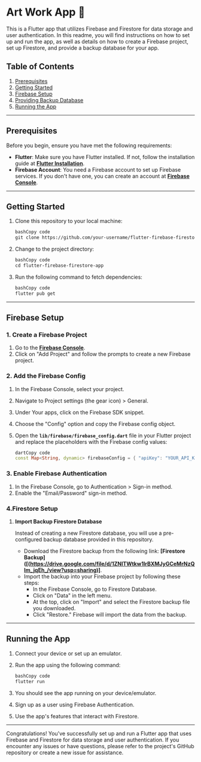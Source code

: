 # Art Work App **🎨**

This is a Flutter app that utilizes Firebase and Firestore for data storage and user authentication. In this readme, you will find instructions on how to set up and run the app, as well as details on how to create a Firebase project, set up Firestore, and provide a backup database for your app.

## **Table of Contents**

1. [Prerequisites](#prerequisites)
2. [Getting Started](#getting-started)
3. [Firebase Setup](#firebase-setup)
4. [Providing Backup Database](#providing-backup-database)
5. [Running the App](#running-the-app)
---

## **Prerequisites**

Before you begin, ensure you have met the following requirements:

- **Flutter**: Make sure you have Flutter installed. If not, follow the installation guide at **[Flutter Installation](https://flutter.dev/docs/get-started/install)**.
- **Firebase Account**: You need a Firebase account to set up Firebase services. If you don't have one, you can create an account at **[Firebase Console](https://console.firebase.google.com/)**.

---

## **Getting Started**

1. Clone this repository to your local machine:

    ```bash
    bashCopy code
    git clone https://github.com/your-username/flutter-firebase-firestore-app.git
    
    ```

2. Change to the project directory:

    ```bash
    bashCopy code
    cd flutter-firebase-firestore-app
    
    ```

3. Run the following command to fetch dependencies:

    ```bash
    bashCopy code
    flutter pub get
    
    ```


---

## **Firebase Setup**

### **1. Create a Firebase Project**

1. Go to the **[Firebase Console](https://console.firebase.google.com/)**.
2. Click on "Add Project" and follow the prompts to create a new Firebase project.

### **2. Add the Firebase Config**

1. In the Firebase Console, select your project.
2. Navigate to Project settings (the gear icon) > General.
3. Under Your apps, click on the Firebase SDK snippet.
4. Choose the "Config" option and copy the Firebase config object.
5. Open the **`lib/firebase/firebase_config.dart`** file in your Flutter project and replace the placeholders with the Firebase config values:

    ```dart
    dartCopy code
    const Map<String, dynamic> firebaseConfig = { "apiKey": "YOUR_API_KEY", "authDomain": "YOUR_AUTH_DOMAIN", "projectId": "YOUR_PROJECT_ID", "storageBucket": "YOUR_STORAGE_BUCKET", "messagingSenderId": "YOUR_MESSAGING_SENDER_ID", "appId": "YOUR_APP_ID", };
    
    ```


### **3. Enable Firebase Authentication**

1. In the Firebase Console, go to Authentication > Sign-in method.
2. Enable the "Email/Password" sign-in method.

### 4.**Firestore Setup**

1. **Import Backup Firestore Database**

   Instead of creating a new Firestore database, you will use a pre-configured backup database provided in this repository.

    - Download the Firestore backup from the following link: **[Firestore Backup]([(https://drive.google.com/file/d/1ZNlTWtkw1lrBXMJyGCeMrNzQIm_jqEh_/view?usp=sharing)]**.
    - Import the backup into your Firebase project by following these steps:
        - In the Firebase Console, go to Firestore Database.
        - Click on "Data" in the left menu.
        - At the top, click on "Import" and select the Firestore backup file you downloaded.
        - Click "Restore." Firebase will import the data from the backup.

---

## **Running the App**

1. Connect your device or set up an emulator.
2. Run the app using the following command:

    ```bash
    bashCopy code
    flutter run
    
    ```

3. You should see the app running on your device/emulator.
4. Sign up as a user using Firebase Authentication.
5. Use the app's features that interact with Firestore.

---

Congratulations! You've successfully set up and run a Flutter app that uses Firebase and Firestore for data storage and user authentication. If you encounter any issues or have questions, please refer to the project's GitHub repository or create a new issue for assistance.
